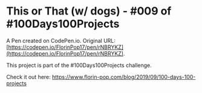 # This or That (w/ dogs) - #009 of #100Days100Projects

A Pen created on CodePen.io. Original URL: [https://codepen.io/FlorinPop17/pen/rNBRYKZ](https://codepen.io/FlorinPop17/pen/rNBRYKZ).

This project is part of the #100Days100Projects challenge.

Check it out here: https://www.florin-pop.com/blog/2019/09/100-days-100-projects

